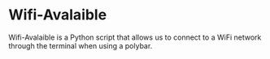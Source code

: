 # Wifi-Avalaible
Wifi-Avalaible is a Python script that allows us to connect to a WiFi network through the terminal when using a polybar.
